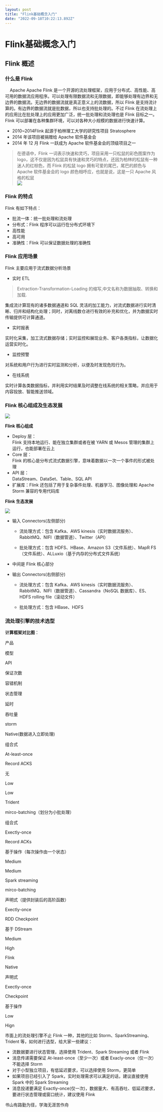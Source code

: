 ```yaml
---
layout: post
title: "Flink基础概念入门"
date: "2022-09-18T10:22:13.892Z"
---
```

Flink基础概念入门
===========

Flink 概述
--------

### 什么是 Flink

    Apache Apache Flink 是一个开源的流处理框架，应用于分布式、高性能、高可用的数据流应用程序。可以处理有限数据流和无限数据，即能够处理有边界和无边界的数据流。无边界的数据流就是真正意义上的流数据，所以 Flink 是支持流计算的。有边界的数据流就是批数据，所以也支持批处理的。不过 Flink 在流处理上的应用比在批处理上的应用更加广泛，统一批处理和流处理也是 Flink 目标之一。Flink 可以部署在各种集群环境，可以对各种大小规模的数据进行快速计算。

*   2010~2014Flink 起源于柏林理工大学的研究性项目 Stratosphere
*   2014 年该项目被捐赠给 Apache 软件基金会
*   2014 年 12 月 Flink 一跃成为 Apache 软件基金会的顶级项目之一

> 在德语中，Flink 一词表示快速和灵巧，项目采用一只松鼠的彩色图案作为 logo，这不仅是因为松鼠具有快速和灵巧的特点，还因为柏林的松鼠有一种迷人的红棕色，而 Flink 的松鼠 logo 拥有可爱的尾巴，尾巴的颜色与 Apache 软件基金会的 logo 颜色相呼应，也就是说，这是一只 Apache 风格的松鼠  
> ![](https://img2022.cnblogs.com/blog/1178991/202209/1178991-20220917230831502-1634248185.png)

### Flink 的特点

Flink 有如下特点：

*   批流一体：统一批处理和流处理
*   分布式：Flink 程序可以运行在分布式环境下
*   高性能
*   高可用
*   准确性：Flink 可以保证数据处理的准确性

### Flink 应用场景

Flink 主要应用于流式数据分析场景

*   实时 ETL

> Extraction-Transformation-Loading 的缩写,中文名称为数据抽取、转换和加载.

集成流计算现有的诸多数据通道和 SQL 灵活的加工能力，对流式数据进行实时清晰、归并和结构化处理；同时，对离线数仓进行有效的补充和优化，并为数据实时传输提供可计算通道。

*   实时报表

实时化采集，加工流式数据存储；实时监控和展现业务、客户各类指标，让数据化运营实时化。

*   监控预警

对系统和用户行为进行实时监测和分析，以便及时发现危险行为。

*   在线系统

实时计算各类数据指标，并利用实时结果及时调整在线系统的相关策略，并应用于内容投放、智能推送领域。

### Flink 核心组成及生态发展

![](https://img2022.cnblogs.com/blog/1178991/202209/1178991-20220917232030529-454350059.png)

**Flink 核心组成**

*   Deploy 层：  
    Flink 支持本地运行、能在独立集群或者在被 YARN 或 Mesos 管理的集群上运行，也能部署在云上
*   Core 层：  
    Flink 的核心是分布式流式数据引擎，意味着数据以一次一个事件的形式被处理
*   API 层：  
    DataStream、DataSet、Table、SQL API
*   扩展库：Flink 还包括了用于复杂事件处理、机器学习、图像处理和 Apache Storm 兼容的专用代码库

**Flink 生态发展**

![](https://img2022.cnblogs.com/blog/1178991/202209/1178991-20220917233341835-393984834.png)

*   输入 Connectors(左侧部分)
    
    *   流处理方式：包含 Kafka、AWS kinesis（实时数据流服务）、RabbitMQ、NIFI（数据管道）、Twitter（API）
        
    *   批处理方式：包含 HDFS、HBase、Amazon S3（文件系统）、MapR FS（文件系统）、ALLuxio（基于内存的分布式文件系统）
        
*   中间是 Flink 核心部分
    
*   输出 Connectors(右侧部分)
    
    *   流处理方式：包含 Kafka、AWS kinesis（实时数据流服务）、RabbitMQ、NIFI（数据管道）、Cassandra（NoSQL 数据库）、ES、HDFS rolling file（滚动文件）
        
    *   批处理方式：包含 HBase、HDFS
        

### 流处理引擎的技术选型

**计算框架对比图**：

产品

模型

API

保证次数

容错机制

状态管理

延时

吞吐量

storm

Native(数据进入立即处理)

组合式

At-least-once

Record ACKS

无

Low

Low

Trident

mirco-batching（划分为小批处理）

组合式

Exectly-once

Record ACKs

基于操作（每次操作由一个状态）

Medium

Medium

Spark streaming

mirco-batching

声明式（提供封装后的高阶函数）

Exectly-once

RDD Checkpoint

基于 DStream

Medium

High

Flink

Native

声明式

Exectly-once

Checkpoint

基于操作

Low

Hign

市面上的流处理引擎不止 Flink 一种，其他的比如 Storm、SparkStreaming、Trident 等，如何进行选型，给大家一些建议：

*   流数据要进行状态管理，选择使用 Trident、Spark Streaming 或者 Flink
*   消息传递需要保证 At-least-once（至少一次）或者 Exacly-once（仅一次）不能选择 Storm
*   对于小型独立项目，有低延迟要求，可以选择使用 Storm，更简单
*   如果项目已经引入了 Spark，实时处理需求可以满足的话，建议直接使用 Spark 中的 Spark Streaming
*   消息投递要满足 Exactly-once(仅一次)，数据量大、有高吞吐、低延迟要求，要进行状态管理或窗口统计，建议使用 Flink

书山有路勤为径，学海无涯苦作舟